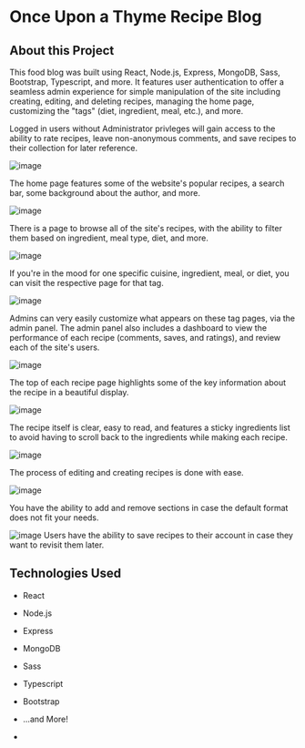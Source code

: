 # Once Upon a Thyme Recipe Blog

## About this Project

This food blog was built using React, Node.js, Express, MongoDB, Sass, Bootstrap, Typescript, and more. It features user authentication to offer a seamless admin experience for simple manipulation of the site including creating, editing, and deleting recipes, managing the home page, customizing the "tags" (diet, ingredient, meal, etc.), and more. 

Logged in users without Administrator privleges will gain access to the ability to rate recipes, leave non-anonymous comments, and save recipes to their collection for later reference. 

![image](https://github.com/shane-jung/sophia-food-blog/assets/71043373/55684036-ed88-4d6c-939d-07c952a77583)

The home page features some of the website's popular recipes, a search bar, some background about the author, and more. 

![image](https://github.com/shane-jung/sophia-food-blog/assets/71043373/79bad2f7-c5bd-46a9-be70-63401291167c)

There is a page to browse all of the site's recipes, with the ability to filter them based on ingredient, meal type, diet, and more. 

![image](https://github.com/shane-jung/sophia-food-blog/assets/71043373/8e6ac8d4-8f86-44c0-bb98-36ffdbc0633f)

If you're in the mood for one specific cuisine, ingredient, meal, or diet, you can visit the respective page for that tag.

![image](https://github.com/shane-jung/sophia-food-blog/assets/71043373/f102e85e-a463-474c-a03a-fcd7d1715044)

Admins can very easily customize what appears on these tag pages, via the admin panel. The admin panel also includes a dashboard to view the performance of each recipe (comments, saves, and ratings), and review each of the site's users. 

![image](https://github.com/shane-jung/sophia-food-blog/assets/71043373/80c6f29d-235e-45a0-b385-1033504b8401)

The top of each recipe page highlights some of the key information about the recipe in a beautiful display. 

![image](https://github.com/shane-jung/sophia-food-blog/assets/71043373/25b2ab57-4797-4b3b-9648-b13e76bd64fb)

The recipe itself is clear, easy to read, and features a sticky ingredients list to avoid having to scroll back to the ingredients while making each recipe. 

![image](https://github.com/shane-jung/sophia-food-blog/assets/71043373/ab265ba3-2429-4b20-88a1-33a76e21f1a7)

The process of editing and creating recipes is done with ease. 

![image](https://github.com/shane-jung/sophia-food-blog/assets/71043373/07b0a95f-00cc-4275-bad4-a70646ff8b1e)

You have the ability to add and remove sections in case the default format does not fit your needs. 




![image](https://github.com/shane-jung/sophia-food-blog/assets/71043373/3529ade5-4915-4abe-b315-51d1ebf98472)
Users have the ability to save recipes to their account in case they want to revisit them later.



## Technologies Used
- React
- Node.js
- Express
- MongoDB
- Sass
- Typescript
- Bootstrap
- ...and More!





- 
